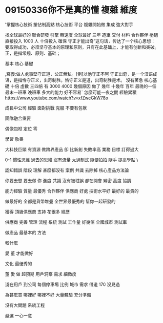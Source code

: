 # 09150336你不是真的懂 複雜 維度

'掌握核心技術 
搶佔制高點
核心技術 平台
複雜開始做
集成
強大對手

找全球最好的
聯合研發
引擎 轉速度
全球最好
三年 造車
交付 材料 合作夥伴
壓駔
直接投入 1000 人 十倍投入
 確保
守正才能出奇”这句话，传达了一个核心思想：要取得成功，必须坚守基本的原理和原则，只有在此基础上，才能有创新和突破。正，是指常规、原则、基础；

基本 核心 基礎

 ,釋義:做人處事堅守正道，公正無私。[例]以他守正不阿
守正出奇，是一个汉语成语，是指恪守正义，出奇制胜。恪守正义是道，出奇制胜是术。
沒有著急 核心基礎 
十倍 虛數 三四倍 有
3000 4000
幾個原因
做了 幾年 十幾年 百年
最晚的一個 最末一班車 晚班車
多大的能力
好不容易ˋ
怎麼可能一夜之間
經驗累積
https://www.youtube.com/watch?v=xfZwcGkW78o

成長中公司
 經驗
 面對挑戰
  克服 不要有包袱
  
團隊融合重要


偶像包袱
 定位 零
 
 學習 敬畏

 大科技巨頭 有資源
 做跨界產品 卻 比新創 失敗率高
 業務 
 目標 訂得過大

 0-1
慣性思維 過去的思維
沒有流量
太過制式
隨便拍拍
隨手
提高學點
\

認知錯誤 階段 理解
 甚麼都沒有
 案例 共識
 去除掉
 核心產品方法論

 你要去想 要去做 你
 進度 共識 沒有被耽誤
 都在開會
 緊密 高度 協調 
 
 能力經驗 質量
 最優秀 合作夥伴 供應商
 好處 技術水平好
 最好的 最貴的

 做最好的
 全都是貨幣堆疊
 全世界最優秀的
 幫你一起研發的


 獲得 頂級供應商 支持
 花很多 經歷 

 供應商
  完善 管理 流程 系統
  測試
  工作量 好幾倍
  全國城市 測試車


  做產品 最基本的 方法

  較什麼

  愛 董 才能做好


  文化 最優秀的

   董 愛 做
   超預期
   用戶洞察
   需求 細緻度


   淺在用戶
   到公司 每個停車場
   比例 城市 需求
   借道 170 沒見過

   為甚麼買 哪裡好 哪裡不好
   大量體驗
   充分準備
   
 沒有大問題
 系統工程
 
 嚴選
 一心一意
